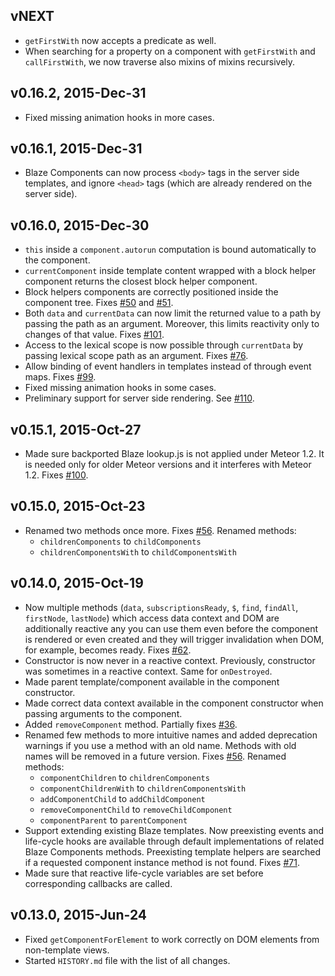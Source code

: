 ## vNEXT

* `getFirstWith` now accepts a predicate as well.
* When searching for a property on a component with `getFirstWith` and `callFirstWith`,
  we now traverse also mixins of mixins recursively.

## v0.16.2, 2015-Dec-31

* Fixed missing animation hooks in more cases.

## v0.16.1, 2015-Dec-31

* Blaze Components can now process `<body>` tags in the server side templates, and ignore
  `<head>` tags (which are already rendered on the server side).

## v0.16.0, 2015-Dec-30

* `this` inside a `component.autorun` computation is bound automatically to the component.
* `currentComponent` inside template content wrapped with a block helper component returns
  the closest block helper component.
* Block helpers components are correctly positioned inside the component tree.
  Fixes [#50](https://github.com/peerlibrary/meteor-blaze-components/issues/50) and
  [#51](https://github.com/peerlibrary/meteor-blaze-components/issues/51).
* Both `data` and `currentData` can now limit the returned value to a path by passing the
  path as an argument. Moreover, this limits reactivity only to changes of that value.
  Fixes [#101](https://github.com/peerlibrary/meteor-blaze-components/issues/101).
* Access to the lexical scope is now possible through `currentData` by passing lexical
  scope path as an argument.
  Fixes [#76](https://github.com/peerlibrary/meteor-blaze-components/issues/76).
* Allow binding of event handlers in templates instead of through event maps.
  Fixes [#99](https://github.com/peerlibrary/meteor-blaze-components/issues/99).
* Fixed missing animation hooks in some cases.
* Preliminary support for server side rendering.
  See [#110](https://github.com/peerlibrary/meteor-blaze-components/issues/110).

## v0.15.1, 2015-Oct-27

* Made sure backported Blaze lookup.js is not applied under Meteor 1.2. It is needed only for older Meteor versions
  and it interferes with Meteor 1.2.
  Fixes [#100](https://github.com/peerlibrary/meteor-blaze-components/issues/100).

## v0.15.0, 2015-Oct-23

* Renamed two methods once more. Fixes [#56](https://github.com/peerlibrary/meteor-blaze-components/issues/94).
  Renamed methods:
    * `childrenComponents` to `childComponents`
    * `childrenComponentsWith` to `childComponentsWith`

## v0.14.0, 2015-Oct-19

* Now multiple methods (`data`, `subscriptionsReady`, `$`, `find`, `findAll`, `firstNode`, `lastNode`) which access
  data context and DOM are additionally reactive any you can use them even before the component is rendered or even
  created and they will trigger invalidation when DOM, for example, becomes ready.
  Fixes [#62](https://github.com/peerlibrary/meteor-blaze-components/issues/62).
* Constructor is now never in a reactive context. Previously, constructor was sometimes in a reactive context. Same
  for `onDestroyed`.
* Made parent template/component available in the component constructor.
* Made correct data context available in the component constructor when passing arguments to the component.
* Added `removeComponent` method. Partially fixes
  [#36](https://github.com/peerlibrary/meteor-blaze-components/issues/36).
* Renamed few methods to more intuitive names and added deprecation warnings if you use a method with an old name.
  Methods with old names will be removed in a future version.
  Fixes [#56](https://github.com/peerlibrary/meteor-blaze-components/issues/56).
  Renamed methods:
    * `componentChildren` to `childrenComponents`
    * `componentChildrenWith` to `childrenComponentsWith`
    * `addComponentChild` to `addChildComponent`
    * `removeComponentChild` to `removeChildComponent`
    * `componentParent` to `parentComponent`
* Support extending existing Blaze templates. Now preexisting events and life-cycle hooks are available through default
  implementations of related Blaze Components methods. Preexisting template helpers are searched if a requested
  component instance method is not found.
  Fixes [#71](https://github.com/peerlibrary/meteor-blaze-components/issues/71).
* Made sure that reactive life-cycle variables are set before corresponding callbacks are called.

## v0.13.0, 2015-Jun-24

* Fixed `getComponentForElement` to work correctly on DOM elements from non-template views.
* Started `HISTORY.md` file with the list of all changes.
